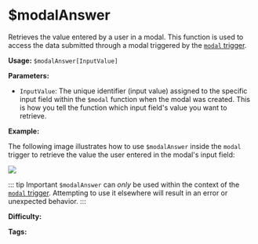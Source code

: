 # $modalAnswer

Retrieves the value entered by a user in a modal. This function is used to access the data submitted through a modal triggered by the [`modal` trigger](../Trigger/modal.md).

**Usage:** `$modalAnswer[InputValue]`

**Parameters:**

*   `InputValue`:  The unique identifier (input value) assigned to the specific input field within the `$modal` function when the modal was created. This is how you tell the function which input field's value you want to retrieve.

**Example:**

The following image illustrates how to use `$modalAnswer` inside the `modal` trigger to retrieve the value the user entered in the modal's input field:

![](https://i.imgur.com/SZc3371.png)

::: tip Important
`$modalAnswer` can *only* be used within the context of the [`modal` trigger](../Trigger/modal.md).  Attempting to use it elsewhere will result in an error or unexpected behavior.
:::

**Difficulty:** <Badge type="tip" text="Easy" vertical="middle" />

**Tags:** <Badge type="tip" text="modalAnswer" vertical="middle" /> <Badge type="tip" text="modal" vertical="middle" /> <Badge type="tip" text="modal answer" vertical="middle" />